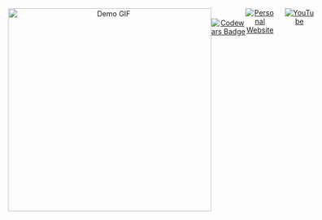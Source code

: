 <div style="text-align:center; max-width:600px; margin:auto; display:flex; justify-content:center;">
  <img src="https://media1.giphy.com/media/v1.Y2lkPTc5MGI3NjExZHluM29ydGx3OHhoOWZ3ZXYwZTc0ZnBraDJmZnpvNmV2bTVyaXpleCZlcD12MV9pbnRlcm5hbF9naWZfYnlfaWQmY3Q9Zw/zOvBKUUEERdNm/giphy.gif" alt="Demo GIF" width="400" />
  
  <div style="margin:20px 0;">
    <a href="https://www.codewars.com/users/DanilaBezhin/badges/large" target="_blank">
      <img src="https://www.codewars.com/users/DanilaBezhin/badges/large" alt="Codewars Badge" />
    </a>
  </div>

  <div style="display:flex; justify-content:center; gap:20px;">
    <a href="https://danilabezhin.github.io/green_school/" target="_blank">
      <img src="https://img.shields.io/badge/Personal%20Website-%234CAF50.svg?style=for-the-badge&logo=github&logoColor=white" alt="Personal Website" />
    </a>
    <a href="https://www.youtube.com/" target="_blank">
      <img src="https://img.shields.io/badge/YouTube-%23FF0000.svg?style=for-the-badge&logo=youtube&logoColor=white" alt="YouTube" />
    </a>
  </div>
</div>

